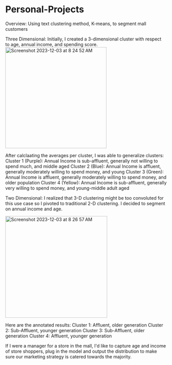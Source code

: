 # Personal-Projects
Overview: Using text clustering method, K-means, to segment mall customers

Three Dimensional:
Initially, I created a 3-dimensional cluster with respect to age, annual income, and spending score. 
<img width="316" alt="Screenshot 2023-12-03 at 8 24 52 AM" src="https://github.com/mmacrides/Personal-Projects/assets/67166143/4013933b-5a79-4489-a55d-c8c9f9dd85d5">

After calclaating the averages per cluster, I was able to generalize clusters:
Cluster 1 (Purple): Annual Income is sub-affluent, generally not willing to spend much, and middle aged
Cluster 2 (Blue): Annual Income is affluent, generally moderately willing to spend money, and young
Cluster 3 (Green): Annual Income is affluent, generally moderately willing to spend money, and older population
Cluster 4 (Yellow): Annual Income is sub-affluent, generally very willing to spend money, and young-middle adult aged

Two Dimensional:
I realized that 3-D clustering might be too convoluted for this use case so I pivoted to traditional 2-D clustering. I decided to segment on annual income and age.

<img width="318" alt="Screenshot 2023-12-03 at 8 26 57 AM" src="https://github.com/mmacrides/Personal-Projects/assets/67166143/c965eff3-9bae-4998-8d0d-8bcf390a613c">

Here are the annotated results:
Cluster 1: Affluent, older generation
Cluster 2: Sub-Affluent, younger generation
Cluster 3: Sub-Affluent, older generation
Cluster 4: Affluent, younger generation

If I were a manager for a store in the mall, I'd like to capture age and income of store shoppers, plug in the model and output the distribution to make sure our marketing strategy is catered towards the majority.
